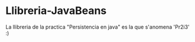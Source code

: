 # Llibreria-JavaBeans

La llibreria de la practica "Persistencia en java" es la que s'anomena 'Pr2i3' :)
